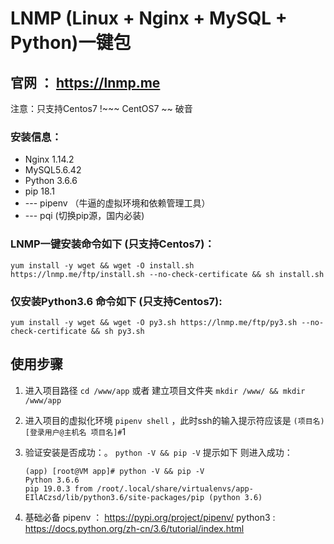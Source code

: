 # LNMP (Linux + Nginx + MySQL + Python)一键包
## 官网 ： https://lnmp.me

注意：只支持Centos7 !~~~ CentOS7 ~~ 破音

### 安装信息： 

 - Nginx 1.14.2
 - MySQL5.6.42
 - Python 3.6.6
 - pip 18.1
 - --- pipenv （牛逼的虚拟环境和依赖管理工具）
 - --- pqi     (切换pip源，国内必装)

### LNMP一键安装命令如下 (只支持Centos7)：

    yum install -y wget && wget -O install.sh https://lnmp.me/ftp/install.sh --no-check-certificate && sh install.sh
    
    
### 仅安装Python3.6 命令如下 (只支持Centos7):

    yum install -y wget && wget -O py3.sh https://lnmp.me/ftp/py3.sh --no-check-certificate && sh py3.sh

## 使用步骤
 1. 进入项目路径 `cd /www/app` 或者 建立项目文件夹 `mkdir /www/ && mkdir /www/app` 

 2. 进入项目的虚拟化环境  `pipenv shell` ，此时ssh的输入提示符应该是 `(项目名)[登录用户@主机名 项目名]#`1
 
 3. 验证安装是否成功：。
    `python -V && pip -V`
提示如下 则进入成功：

        (app) [root@VM app]# python -V && pip -V
        Python 3.6.6
        pip 19.0.3 from /root/.local/share/virtualenvs/app-EIlACzsd/lib/python3.6/site-packages/pip (python 3.6)
 4. 基础必备
    pipenv ： https://pypi.org/project/pipenv/
    python3 : https://docs.python.org/zh-cn/3.6/tutorial/index.html



